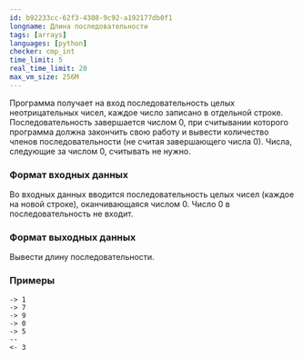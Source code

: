 ```yaml
---
id: b92233cc-62f3-4308-9c92-a192177db0f1
longname: Длина последовательности
tags: [arrays]
languages: [python]
checker: cmp_int
time_limit: 5
real_time_limit: 20
max_vm_size: 256M
---
```


Программа получает на вход последовательность целых неотрицательных чисел, каждое число записано в отдельной строке. 
Последовательность завершается числом 0, при считывании которого программа должна закончить свою работу и вывести 
количество членов последовательности (не считая завершающего числа 0).
Числа, следующие за числом 0, считывать не нужно.

### Формат входных данных

Во входных данных вводится последовательность целых чисел (каждое на новой строке), оканчивающаяся числом 0.
Число 0 в последовательность не входит.

### Формат выходных данных

Вывести длину последовательности.

### Примеры

```
-> 1
-> 7
-> 9
-> 0
-> 5
--
<- 3
```
